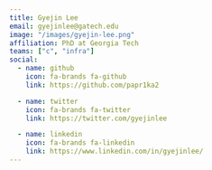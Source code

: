 ```yaml
---
title: Gyejin Lee
email: gyejinlee@gatech.edu
image: "/images/gyejin-lee.png"
affiliation: PhD at Georgia Tech
teams: ["c", "infra"]
social:
  - name: github
    icon: fa-brands fa-github
    link: https://github.com/papr1ka2

  - name: twitter
    icon: fa-brands fa-twitter
    link: https://twitter.com/gyejinlee

  - name: linkedin
    icon: fa-brands fa-linkedin
    link: https://www.linkedin.com/in/gyejinlee/
---
```

